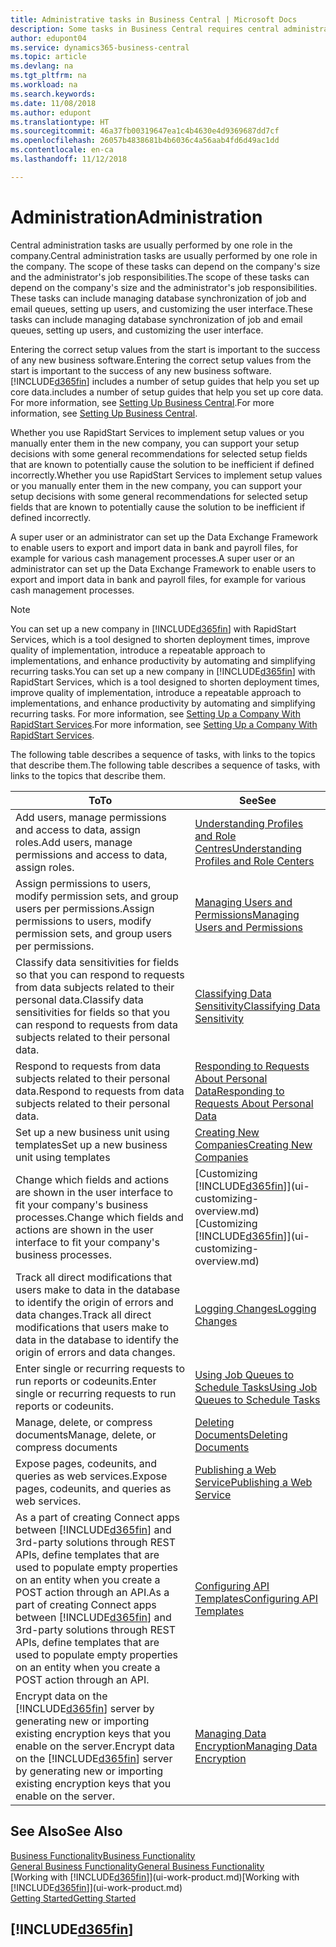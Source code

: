 ```yaml
---
title: Administrative tasks in Business Central | Microsoft Docs
description: Some tasks in Business Central requires central administration and setup. See what they are and learn what to do.
author: edupont04
ms.service: dynamics365-business-central
ms.topic: article
ms.devlang: na
ms.tgt_pltfrm: na
ms.workload: na
ms.search.keywords: 
ms.date: 11/08/2018
ms.author: edupont
ms.translationtype: HT
ms.sourcegitcommit: 46a37fb00319647ea1c4b4630e4d9369687dd7cf
ms.openlocfilehash: 26057b4838681b4b6036c4a56aab4fd6d49ac1dd
ms.contentlocale: en-ca
ms.lasthandoff: 11/12/2018

---
```

# <a name="administration"></a><span data-ttu-id="83c5d-104">Administration</span><span class="sxs-lookup"><span data-stu-id="83c5d-104">Administration</span></span>
<span data-ttu-id="83c5d-105">Central administration tasks are usually performed by one role in the company.</span><span class="sxs-lookup"><span data-stu-id="83c5d-105">Central administration tasks are usually performed by one role in the company.</span></span> <span data-ttu-id="83c5d-106">The scope of these tasks can depend on the company's size and the administrator's job responsibilities.</span><span class="sxs-lookup"><span data-stu-id="83c5d-106">The scope of these tasks can depend on the company's size and the administrator's job responsibilities.</span></span> <span data-ttu-id="83c5d-107">These tasks can include managing database synchronization of job and email queues, setting up users, and customizing the user interface.</span><span class="sxs-lookup"><span data-stu-id="83c5d-107">These tasks can include managing database synchronization of job and email queues, setting up users, and customizing the user interface.</span></span>  

<span data-ttu-id="83c5d-108">Entering the correct setup values from the start is important to the success of any new business software.</span><span class="sxs-lookup"><span data-stu-id="83c5d-108">Entering the correct setup values from the start is important to the success of any new business software.</span></span> [!INCLUDE[d365fin](includes/d365fin_md.md)] <span data-ttu-id="83c5d-109">includes a number of setup guides that help you set up core data.</span><span class="sxs-lookup"><span data-stu-id="83c5d-109">includes a number of setup guides that help you set up core data.</span></span> <span data-ttu-id="83c5d-110">For more information, see [Setting Up Business Central](setup.md).</span><span class="sxs-lookup"><span data-stu-id="83c5d-110">For more information, see [Setting Up Business Central](setup.md).</span></span>

<span data-ttu-id="83c5d-111">Whether you use RapidStart Services to implement setup values or you manually enter them in the new company, you can support your setup decisions with some general recommendations for selected setup fields that are known to potentially cause the solution to be inefficient if defined incorrectly.</span><span class="sxs-lookup"><span data-stu-id="83c5d-111">Whether you use RapidStart Services to implement setup values or you manually enter them in the new company, you can support your setup decisions with some general recommendations for selected setup fields that are known to potentially cause the solution to be inefficient if defined incorrectly.</span></span>  

<span data-ttu-id="83c5d-112">A super user or an administrator can set up the Data Exchange Framework to enable users to export and import data in bank and payroll files, for example for various cash management processes.</span><span class="sxs-lookup"><span data-stu-id="83c5d-112">A super user or an administrator can set up the Data Exchange Framework to enable users to export and import data in bank and payroll files, for example for various cash management processes.</span></span>

> [!NOTE]
> <span data-ttu-id="83c5d-113">You can set up a new company in [!INCLUDE[d365fin](includes/d365fin_md.md)] with RapidStart Services, which is a tool designed to shorten deployment times, improve quality of implementation, introduce a repeatable approach to implementations, and enhance productivity by automating and simplifying recurring tasks.</span><span class="sxs-lookup"><span data-stu-id="83c5d-113">You can set up a new company in [!INCLUDE[d365fin](includes/d365fin_md.md)] with RapidStart Services, which is a tool designed to shorten deployment times, improve quality of implementation, introduce a repeatable approach to implementations, and enhance productivity by automating and simplifying recurring tasks.</span></span> <span data-ttu-id="83c5d-114">For more information, see [Setting Up a Company With RapidStart Services](admin-set-up-a-company-with-rapidstart.md).</span><span class="sxs-lookup"><span data-stu-id="83c5d-114">For more information, see [Setting Up a Company With RapidStart Services](admin-set-up-a-company-with-rapidstart.md).</span></span>

<span data-ttu-id="83c5d-115">The following table describes a sequence of tasks, with links to the topics that describe them.</span><span class="sxs-lookup"><span data-stu-id="83c5d-115">The following table describes a sequence of tasks, with links to the topics that describe them.</span></span>   

|<span data-ttu-id="83c5d-116">**To**</span><span class="sxs-lookup"><span data-stu-id="83c5d-116">**To**</span></span>|<span data-ttu-id="83c5d-117">**See**</span><span class="sxs-lookup"><span data-stu-id="83c5d-117">**See**</span></span>|  
|------------|-------------|  
|<span data-ttu-id="83c5d-118">Add users, manage permissions and access to data, assign roles.</span><span class="sxs-lookup"><span data-stu-id="83c5d-118">Add users, manage permissions and access to data, assign roles.</span></span>|[<span data-ttu-id="83c5d-119">Understanding Profiles and Role Centres</span><span class="sxs-lookup"><span data-stu-id="83c5d-119">Understanding Profiles and Role Centers</span></span>](admin-users-profiles-roles.md)|  
|<span data-ttu-id="83c5d-120">Assign permissions to users, modify permission sets, and group users per permissions.</span><span class="sxs-lookup"><span data-stu-id="83c5d-120">Assign permissions to users, modify permission sets, and group users per permissions.</span></span>|[<span data-ttu-id="83c5d-121">Managing Users and Permissions</span><span class="sxs-lookup"><span data-stu-id="83c5d-121">Managing Users and Permissions</span></span>](ui-how-users-permissions.md)|
|<span data-ttu-id="83c5d-122">Classify data sensitivities for fields so that you can respond to requests from data subjects related to their personal data.</span><span class="sxs-lookup"><span data-stu-id="83c5d-122">Classify data sensitivities for fields so that you can respond to requests from data subjects related to their personal data.</span></span>|[<span data-ttu-id="83c5d-123">Classifying Data Sensitivity</span><span class="sxs-lookup"><span data-stu-id="83c5d-123">Classifying Data Sensitivity</span></span>](admin-classifying-data-sensitivity.md)|
|<span data-ttu-id="83c5d-124">Respond to requests from data subjects related to their personal data.</span><span class="sxs-lookup"><span data-stu-id="83c5d-124">Respond to requests from data subjects related to their personal data.</span></span>|[<span data-ttu-id="83c5d-125">Responding to Requests About Personal Data</span><span class="sxs-lookup"><span data-stu-id="83c5d-125">Responding to Requests About Personal Data</span></span>](admin-responding-to-requests-about-personal-data.md)|
|<span data-ttu-id="83c5d-126">Set up a new business unit using templates</span><span class="sxs-lookup"><span data-stu-id="83c5d-126">Set up a new business unit using templates</span></span>|[<span data-ttu-id="83c5d-127">Creating New Companies</span><span class="sxs-lookup"><span data-stu-id="83c5d-127">Creating New Companies</span></span>](about-new-company.md)|
|<span data-ttu-id="83c5d-128">Change which fields and actions are shown in the user interface to fit your company's business processes.</span><span class="sxs-lookup"><span data-stu-id="83c5d-128">Change which fields and actions are shown in the user interface to fit your company's business processes.</span></span> |<span data-ttu-id="83c5d-129">[Customizing [!INCLUDE[d365fin](includes/d365fin_md.md)]](ui-customizing-overview.md)</span><span class="sxs-lookup"><span data-stu-id="83c5d-129">[Customizing [!INCLUDE[d365fin](includes/d365fin_md.md)]](ui-customizing-overview.md)</span></span> |
|<span data-ttu-id="83c5d-130">Track all direct modifications that users make to data in the database to identify the origin of errors and data changes.</span><span class="sxs-lookup"><span data-stu-id="83c5d-130">Track all direct modifications that users make to data in the database to identify the origin of errors and data changes.</span></span>|[<span data-ttu-id="83c5d-131">Logging Changes</span><span class="sxs-lookup"><span data-stu-id="83c5d-131">Logging Changes</span></span>](across-log-changes.md)|  
|<span data-ttu-id="83c5d-132">Enter single or recurring requests to run reports or codeunits.</span><span class="sxs-lookup"><span data-stu-id="83c5d-132">Enter single or recurring requests to run reports or codeunits.</span></span>|[<span data-ttu-id="83c5d-133">Using Job Queues to Schedule Tasks</span><span class="sxs-lookup"><span data-stu-id="83c5d-133">Using Job Queues to Schedule Tasks</span></span>](admin-job-queues-schedule-tasks.md)|  
|<span data-ttu-id="83c5d-134">Manage, delete, or compress documents</span><span class="sxs-lookup"><span data-stu-id="83c5d-134">Manage, delete, or compress documents</span></span>|[<span data-ttu-id="83c5d-135">Deleting Documents</span><span class="sxs-lookup"><span data-stu-id="83c5d-135">Deleting Documents</span></span>](admin-manage-documents.md)|  
|<span data-ttu-id="83c5d-136">Expose pages, codeunits, and queries as web services.</span><span class="sxs-lookup"><span data-stu-id="83c5d-136">Expose pages, codeunits, and queries as web services.</span></span>|[<span data-ttu-id="83c5d-137">Publishing a Web Service</span><span class="sxs-lookup"><span data-stu-id="83c5d-137">Publishing a Web Service</span></span>](across-how-publish-web-service.md)|
|<span data-ttu-id="83c5d-138">As a part of creating Connect apps between [!INCLUDE[d365fin](includes/d365fin_md.md)] and 3rd-party solutions through REST APIs, define templates that are used to populate empty properties on an entity when you create a POST action through an API.</span><span class="sxs-lookup"><span data-stu-id="83c5d-138">As a part of creating Connect apps between [!INCLUDE[d365fin](includes/d365fin_md.md)] and 3rd-party solutions through REST APIs, define templates that are used to populate empty properties on an entity when you create a POST action through an API.</span></span>|[<span data-ttu-id="83c5d-139">Configuring API Templates</span><span class="sxs-lookup"><span data-stu-id="83c5d-139">Configuring API Templates</span></span>](admin-configuring-api-template.md)|
|<span data-ttu-id="83c5d-140">Encrypt data on the [!INCLUDE[d365fin](includes/d365fin_md.md)] server by generating new or importing existing encryption keys that you enable on the server.</span><span class="sxs-lookup"><span data-stu-id="83c5d-140">Encrypt data on the [!INCLUDE[d365fin](includes/d365fin_md.md)] server by generating new or importing existing encryption keys that you enable on the server.</span></span>|[<span data-ttu-id="83c5d-141">Managing Data Encryption</span><span class="sxs-lookup"><span data-stu-id="83c5d-141">Managing Data Encryption</span></span>](admin-manage-data-encryption.md)|

## <a name="see-also"></a><span data-ttu-id="83c5d-142">See Also</span><span class="sxs-lookup"><span data-stu-id="83c5d-142">See Also</span></span>
[<span data-ttu-id="83c5d-143">Business Functionality</span><span class="sxs-lookup"><span data-stu-id="83c5d-143">Business Functionality</span></span>](across-business-functionality.md)  
[<span data-ttu-id="83c5d-144">General Business Functionality</span><span class="sxs-lookup"><span data-stu-id="83c5d-144">General Business Functionality</span></span>](ui-across-business-areas.md)  
<span data-ttu-id="83c5d-145">[Working with [!INCLUDE[d365fin](includes/d365fin_md.md)]](ui-work-product.md)</span><span class="sxs-lookup"><span data-stu-id="83c5d-145">[Working with [!INCLUDE[d365fin](includes/d365fin_md.md)]](ui-work-product.md)</span></span>  
[<span data-ttu-id="83c5d-146">Getting Started</span><span class="sxs-lookup"><span data-stu-id="83c5d-146">Getting Started</span></span>](product-get-started.md)    

## [!INCLUDE[d365fin](includes/free_trial_md.md)]  

